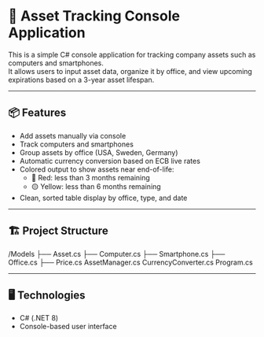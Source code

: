 # 🧾 Asset Tracking Console Application

This is a simple C# console application for tracking company assets such as computers and smartphones.  
It allows users to input asset data, organize it by office, and view upcoming expirations based on a 3-year asset lifespan.

---

## 📦 Features

- Add assets manually via console
- Track computers and smartphones
- Group assets by office (USA, Sweden, Germany)
- Automatic currency conversion based on ECB live rates
- Colored output to show assets near end-of-life:
  - 🔴 Red: less than 3 months remaining
  - 🟡 Yellow: less than 6 months remaining
- Clean, sorted table display by office, type, and date

---

## 🏗️ Project Structure

/Models
├── Asset.cs
├── Computer.cs
├── Smartphone.cs
├── Office.cs
├── Price.cs
AssetManager.cs
CurrencyConverter.cs
Program.cs

---

## 🖥️ Technologies

- C# (.NET 8)
- Console-based user interface


